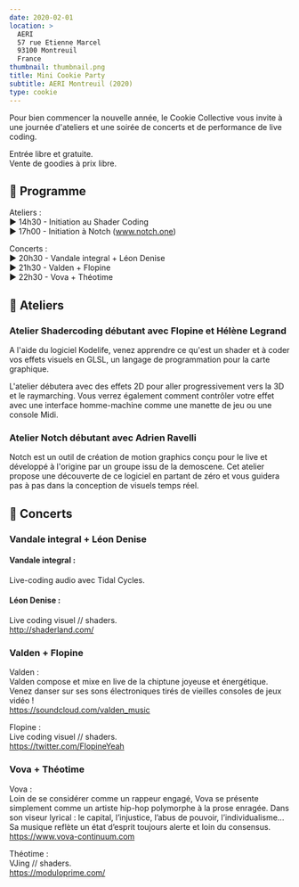 ```yaml
---
date: 2020-02-01
location: >
  AERI
  57 rue Etienne Marcel
  93100 Montreuil
  France
thumbnail: thumbnail.png
title: Mini Cookie Party
subtitle: AERI Montreuil (2020)
type: cookie
---
```


Pour bien commencer la nouvelle année, le Cookie Collective vous invite à une journée d'ateliers et une soirée de concerts et de performance de live coding.

Entrée libre et gratuite.  
Vente de goodies à prix libre.

## 📅 Programme

Ateliers :  
► 14h30 - Initiation au Shader Coding  
► 17h00 - Initiation à Notch (www.notch.one)

Concerts :  
► 20h30 - Vandale integral + Léon Denise  
► 21h30 - Valden + Flopine  
► 22h30 - Vova + Théotime

## 🎨 Ateliers

### Atelier Shadercoding débutant avec Flopine et Hélène Legrand

A l'aide du logiciel Kodelife, venez apprendre ce qu'est un shader et à coder vos effets visuels en GLSL, un langage de programmation pour la carte graphique.

L'atelier débutera avec des effets 2D pour aller progressivement vers la 3D et le raymarching. Vous verrez également comment contrôler votre effet avec une interface homme-machine comme une manette de jeu ou une console Midi.

### Atelier Notch débutant avec Adrien Ravelli

Notch est un outil de création de motion graphics conçu pour le live et développé à l'origine par un groupe issu de la demoscene. Cet atelier propose une découverte de ce logiciel en partant de zéro et vous guidera pas à pas dans la conception de visuels temps réel.

## 🎤 Concerts

### Vandale integral + Léon Denise

#### Vandale integral :

Live-coding audio avec Tidal Cycles.

#### Léon Denise :

Live coding visuel // shaders.  
http://shaderland.com/

### Valden + Flopine

Valden :  
Valden compose et mixe en live de la chiptune joyeuse et énergétique. Venez danser sur ses sons électroniques tirés de vieilles consoles de jeux vidéo !  
https://soundcloud.com/valden_music

Flopine :  
Live coding visuel // shaders.  
https://twitter.com/FlopineYeah

### Vova + Théotime

Vova :  
Loin de se considérer comme un rappeur engagé, Vova se présente simplement comme un artiste hip-hop polymorphe à la prose enragée. Dans son viseur lyrical : le capital, l’injustice, l’abus de pouvoir, l’individualisme... Sa musique reflète un état d’esprit toujours alerte et loin du consensus.  
https://www.vova-continuum.com

Théotime :  
VJing // shaders.  
https://moduloprime.com/
